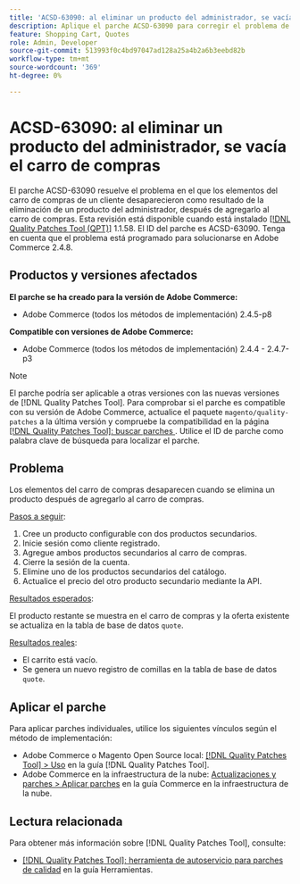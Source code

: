 ```yaml
---
title: 'ACSD-63090: al eliminar un producto del administrador, se vacía el carro de compras'
description: Aplique el parche ACSD-63090 para corregir el problema de Adobe Commerce en el que los elementos del carro de compras de un cliente desaparecieron como resultado de la eliminación de un producto después de agregarlo al carro de compras.
feature: Shopping Cart, Quotes
role: Admin, Developer
source-git-commit: 513993f0c4bd97047ad128a25a4b2a6b3eebd82b
workflow-type: tm+mt
source-wordcount: '369'
ht-degree: 0%

---
```


# ACSD-63090: al eliminar un producto del administrador, se vacía el carro de compras

El parche ACSD-63090 resuelve el problema en el que los elementos del carro de compras de un cliente desaparecieron como resultado de la eliminación de un producto del administrador, después de agregarlo al carro de compras. Esta revisión está disponible cuando está instalado [[!DNL Quality Patches Tool (QPT)]](/help/tools/quality-patches-tool/quality-patches-tool-to-self-serve-quality-patches.md) 1.1.58. El ID del parche es ACSD-63090. Tenga en cuenta que el problema está programado para solucionarse en Adobe Commerce 2.4.8.

## Productos y versiones afectados

**El parche se ha creado para la versión de Adobe Commerce:**

* Adobe Commerce (todos los métodos de implementación) 2.4.5-p8

**Compatible con versiones de Adobe Commerce:**

* Adobe Commerce (todos los métodos de implementación) 2.4.4 - 2.4.7-p3

>[!NOTE]
>
>El parche podría ser aplicable a otras versiones con las nuevas versiones de [!DNL Quality Patches Tool]. Para comprobar si el parche es compatible con su versión de Adobe Commerce, actualice el paquete `magento/quality-patches` a la última versión y compruebe la compatibilidad en la página [[!DNL Quality Patches Tool]: buscar parches ](https://experienceleague.adobe.com/tools/commerce-quality-patches/index.html?lang=es). Utilice el ID de parche como palabra clave de búsqueda para localizar el parche.

## Problema

Los elementos del carro de compras desaparecen cuando se elimina un producto después de agregarlo al carro de compras.

<u>Pasos a seguir</u>:

1. Cree un producto configurable con dos productos secundarios.
1. Inicie sesión como cliente registrado.
1. Agregue ambos productos secundarios al carro de compras.
1. Cierre la sesión de la cuenta.
1. Elimine uno de los productos secundarios del catálogo.
1. Actualice el precio del otro producto secundario mediante la API.

<u>Resultados esperados</u>:

El producto restante se muestra en el carro de compras y la oferta existente se actualiza en la tabla de base de datos `quote`.

<u>Resultados reales</u>:

* El carrito está vacío.
* Se genera un nuevo registro de comillas en la tabla de base de datos `quote`.

## Aplicar el parche

Para aplicar parches individuales, utilice los siguientes vínculos según el método de implementación:

* Adobe Commerce o Magento Open Source local: [[!DNL Quality Patches Tool] > Uso](/help/tools/quality-patches-tool/usage.md) en la guía [!DNL Quality Patches Tool].
* Adobe Commerce en la infraestructura de la nube: [Actualizaciones y parches > Aplicar parches](https://experienceleague.adobe.com/docs/commerce-cloud-service/user-guide/develop/upgrade/apply-patches.html?lang=es) en la guía Commerce en la infraestructura de la nube.

## Lectura relacionada

Para obtener más información sobre [!DNL Quality Patches Tool], consulte:

* [[!DNL Quality Patches Tool]: herramienta de autoservicio para parches de calidad](/help/tools/quality-patches-tool/quality-patches-tool-to-self-serve-quality-patches.md) en la guía Herramientas.
